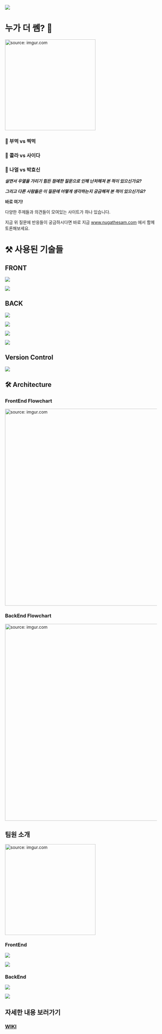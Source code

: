 ![](https://img.shields.io/badge/PROJECT-nugathesam-f20505?style=for-the-badge)

# 누가 더 쎔? 🥊 

<img src="https://i.imgur.com/JUA4WeK.png" title="source: imgur.com" width="300px"  />

### 🔹 부먹 vs 찍먹 

### 🔸 콜라 vs 사이다

### 🔹 나얼 vs 박효신


***살면서 우열을 가리기 힘든 첨예한 질문으로 인해 난처해져 본 적이 있으신가요?***

***그리고 다른 사람들은 이 질문에 어떻게 생각하는지 궁금해져 본 적이 있으신가요?***

**바로 여기!** 

다양한 주제들과 의견들이 모여있는 사이트가 하나 있습니다.

지금 위 질문에 반응들이 궁금하시다면 바로 지금 www.nugathesam.com 에서 함께 토론해보세요.


# ⚒️ 사용된 기술들

## FRONT

![](https://img.shields.io/badge/frontend-React-039be5?style=for-the-badge&logo=react)

![](https://img.shields.io/badge/frontend-React_Hooks-039be5?style=for-the-badge&logo=react)

## BACK

![](https://img.shields.io/badge/backend-node.js-338a3e?style=for-the-badge&logo=node.js)

![](https://img.shields.io/badge/backend-express-ffa040?style=for-the-badge&logo=express)

![](https://img.shields.io/badge/backend-sequelize-0d47a1?style=for-the-badge&logo=sequelize)

![](https://img.shields.io/badge/backend-mysql-00acc1?style=for-the-badge&logo=mysql)

## Version Control

![](https://img.shields.io/badge/version_control-github-0d47a1?style=for-the-badge&logo=github)

## 🛠 Architecture

### FrontEnd Flowchart

<img src="https://i.imgur.com/KD2hpFh.png" title="source: imgur.com"  width="650px"/>

### BackEnd Flowchart

<img src="https://i.imgur.com/7unMoWM.png" title="source: imgur.com" width="650px" />



##  팀원 소개

<img src="https://i.imgur.com/bc0uMRF.jpg" title="source: imgur.com" width="300px" />

### FrontEnd

![](https://img.shields.io/badge/frontend-김창민-ffbcaf?style=for-the-badge)

![](https://img.shields.io/badge/frontend-이상권-ffbcaf?style=for-the-badge)

### BackEnd

![](https://img.shields.io/badge/backend-박지상-80e27e?style=for-the-badge)

![](https://img.shields.io/badge/backend-김제현-80e27e?style=for-the-badge)


## 자세한 내용 보러가기

### [WIKI](https://github.com/codestates/nuga-the-sam-client/wiki)
